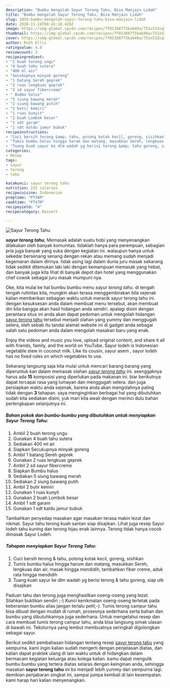 ```yaml
---
description: "Bumbu mengolah Sayur Terong Tahu, Bisa Manjain Lidah"
title: "Bumbu mengolah Sayur Terong Tahu, Bisa Manjain Lidah"
slug: 1850-bumbu-mengolah-sayur-terong-tahu-bisa-manjain-lidah
date: 2020-11-24T08:41:18.428Z
image: https://img-global.cpcdn.com/recipes/7f013887f5bab40a/751x532cq70/sayur-terong-tahu-foto-resep-utama.jpg
thumbnail: https://img-global.cpcdn.com/recipes/7f013887f5bab40a/751x532cq70/sayur-terong-tahu-foto-resep-utama.jpg
cover: https://img-global.cpcdn.com/recipes/7f013887f5bab40a/751x532cq70/sayur-terong-tahu-foto-resep-utama.jpg
author: Ruth Ellis
ratingvalue: 4.8
reviewcount: 3
recipeingredient:
- "2 buah terong ungu"
- "4 buah tahu sutera"
- "400 ml air"
- "Secukupnya minyak goreng"
- "1 batang Sereh geprek"
- "2 ruas lengkuas geprek"
- "2 sd sayur fibercreme"
- " Bumbu halus"
- "5 siung bawang merah"
- "2 siung bawang putih"
- "2 butir kemiri"
- "1 ruas kunyit"
- "2 buah Lombok besar"
- "1 sdt garam"
- "1 sdt kaldu jamur bubuk"
recipeinstructions:
- "Cuci bersih terong &amp; tahu, potong kotak kecil, goreng, sisihkan"
- "Tumis bumbu halus hingga harum dan matang, masukkan Sereh, lengkuas dan air, masak hingga mendidih, tambahkan fiber creme, aduk rata hingga mendidih"
- "Tuang kuah sayur ke dlm wadah yg berisi terong &amp; tahu goreng, siap utk disajikan"
categories:
- Resep
tags:
- sayur
- terong
- tahu

katakunci: sayur terong tahu 
nutrition: 231 calories
recipecuisine: Indonesian
preptime: "PT36M"
cooktime: "PT47M"
recipeyield: "4"
recipecategory: Dessert

---
```



![Sayur Terong Tahu](https://img-global.cpcdn.com/recipes/7f013887f5bab40a/751x532cq70/sayur-terong-tahu-foto-resep-utama.jpg)

<b><i>sayur terong tahu</i></b>, Memasak adalah suatu hobi yang menyenangkan dilakukan oleh banyak komunitas. tidaklah hanya para perempuan, sebagian pria juga banyak yang suka dengan kegiatan ini. walaupun hanya untuk sekedar bersenang senang dengan rekan atau memang sudah menjadi kegemaran dalam dirinya. tidak asing lagi dalam dunia juru masak sekarang tidak sedikit ditemukan laki laki dengan kemampuan memasak yang hebat, dan banyak juga kita lihat di banyak depot dan hotel yang menggunakan chef cowok sebagai juru masak mumpuni nya.

Oke, kita mulai ke hal bumbu bumbu menu <i>sayur terong tahu</i>. di tengah tengah rutinitas kita, mungkin akan terasa menggembirakan bila sejenak kalian memberikan sebagian waktu untuk meracik sayur terong tahu ini. dengan kesuksesan anda dalam membuat menu tersebut, akan membuat diri kita bangga akan hasil hidangan anda sendiri. apalagi disini dengan perantara situs ini anda akan dapat pedoman untuk mengolah hidangan <u>sayur terong tahu</u> tersebut menjadi olahan yang yummy dan menggugah selera, oleh sebab itu tandai alamat website ini di gadget anda sebagai salah satu pedoman anda dalam mengolah masakan baru yang enak.

Enjoy the videos and music you love, upload original content, and share it all with friends, family, and the world on YouTube. Sayur lodeh is Indonesian vegetable stew in coconut milk. Like its cousin, sayur asem , sayur lodeh has no fixed rules on which vegetables to use.


Sekarang langsung saja kita mulai untuk mencari barang barang yang diperuntuk kan dalam memasak olahan <u><i>sayur terong tahu</i></u> ini. seenggaknya harus ada <b>15</b> komposisi yang diperlukan pada makanan ini. biar berikutnya dapat tercapai rasa yang lumayan dan menggugah selera. dan juga persiapkan waktu anda sejenak, karena anda akan mengolahnya paling tidak dengan <b>3</b> tahapan. saya menginginkan berbagai hal yang dibutuhkan sudah kita sediakan disini, yuk mari kita awali dengan merinci dulu bahan perlengkapan selanjutnya ini.

<!--inarticleads1-->

##### Bahan pokok dan bumbu-bumbu yang dibutuhkan untuk menyiapkan Sayur Terong Tahu:

1. Ambil 2 buah terong ungu
1. Gunakan 4 buah tahu sutera
1. Sediakan 400 ml air
1. Siapkan Secukupnya minyak goreng
1. Ambil 1 batang Sereh geprek
1. Gunakan 2 ruas lengkuas geprek
1. Ambil 2 sd sayur fibercreme
1. Siapkan  Bumbu halus
1. Sediakan 5 siung bawang merah
1. Sediakan 2 siung bawang putih
1. Ambil 2 butir kemiri
1. Gunakan 1 ruas kunyit
1. Gunakan 2 buah Lombok besar
1. Ambil 1 sdt garam
1. Gunakan 1 sdt kaldu jamur bubuk


Tambahkan penyedap masakan agar masakan terasa makin lezat dan nikmat. Sayur tahu terong kuah santan siap disajikan. Lihat juga resep Sayur lodeh tahu kuning dan terong hijau enak lainnya. Terong tidak hanya cocok dimasak Sayur Lodeh. 

<!--inarticleads2-->

##### Tahapan menyiapkan Sayur Terong Tahu:

1. Cuci bersih terong &amp; tahu, potong kotak kecil, goreng, sisihkan
1. Tumis bumbu halus hingga harum dan matang, masukkan Sereh, lengkuas dan air, masak hingga mendidih, tambahkan fiber creme, aduk rata hingga mendidih
1. Tuang kuah sayur ke dlm wadah yg berisi terong &amp; tahu goreng, siap utk disajikan


Paduan tahu dan terong juga menghasilkan oseng-oseng yang lezat. Silahkan buktikan sendiri ;-) Kunci kenikmatan oseng-oseng terletak pada keberanian bumbu alias jangan terlalu pelit;-). Tumis terong campur tahu bisa dibuat dengan mudah di rumah, prosesnya sederhana serta bahan dan bumbu yang dibutuhkannya juga sederhana. Untuk mengetahui resep dan cara membuat tumis terong campur tahu, anda bisa langsung simak ulasan di bawah ini. Teksturnya yang lembut membuatnya seringkali digolongkan sebagai sayur. 

Berikut sedikit pembahasan hidangan tentang resep <u>sayur terong tahu</u> yang sempurna. kami ingin kalian sudah mengerti dengan penjelasan diatas, dan kalian dapat praktek ulang di lain waktu untuk di hidangkan dalam bermacam kegiatan keluarga atau kolega kalian. kamu dapat mengulik bumbu bumbu yang tertera diatas selaras dengan keinginan anda, sehingga masakan <b>sayur terong tahu</b> ini bs menjadi lebih yummy dan sempurna lagi. demikian penjabaran singkat ini, sampai jumpa kembali di lain kesempatan. kami harap hari kalian menyenangkan.
